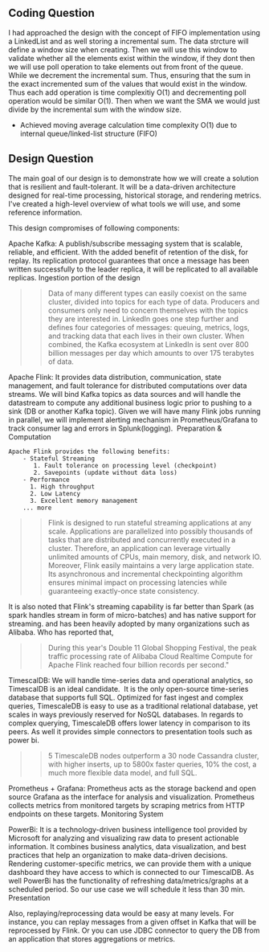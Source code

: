 
## Coding Question

I had approached the design with the concept of FIFO implementation using a LinkedList and as well storing a incremental sum. The data strcture will define a window size when creating. Then we will use this window to validate whether all the elements exist within the window, if they dont then we will use poll operation to take elements out from front of the queue. While we decrement the incremental sum. Thus, ensuring that the sum in the exact incremented sum of the values that would exist in the window. Thus each add operation is time complexitiy O(1) and decrementing poll operation would be similar O(1). Then when we want the SMA we would just divide by the incremental sum with the window size. 

 - Achieved moving average calculation time complexity O(1) due to internal queue/linked-list structure (FIFO)

## Design Question



The main goal of our design is to demonstrate how we will create a solution that is resilient and fault-tolerant. It will be a data-driven architecture designed for real-time processing, historical storage, and rendering metrics. I've created a high-level overview of what tools we will use, and some reference information.

This design compromises of following components:

Apache Kafka: A publish/subscribe messaging system that is scalable, reliable, and efficient. With the added benefit of retention of the disk, for replay. Its replication protocol guarantees that once a message has been written successfully to the leader replica, it will be replicated to all available replicas. Ingestion portion of the design

> > Data of many different types can easily coexist on the same cluster, divided into topics for each type of data. Producers and consumers only need to concern themselves with the topics they are interested in. LinkedIn goes one step further and defines four categories of messages: queuing, metrics, logs, and tracking data that each lives in their own cluster. When combined, the Kafka ecosystem at LinkedIn is sent over 800 billion messages per day which amounts to over 175 terabytes of data.

Apache Flink: It provides data distribution, communication, state management, and fault tolerance for distributed computations over data streams. We will bind Kafka topics as data sources and will handle the datastream to compute any additional business logic prior to pushing to a sink (DB or another Kafka topic). Given we will have many Flink jobs running in parallel, we will implement alerting mechanism in Prometheus/Grafana to track consumer lag and errors in Splunk(logging).  Preparation & Computation

	Apache Flink provides the following benefits:
		- Stateful Streaming 
		   1. Fault tolerance on processing level (checkpoint)
		   2. Savepoints (update without data loss)
		- Performance 
		  1. High throughput
		  2. Low Latency
		  3. Excellent memory management
		... more

> > Flink is designed to run stateful streaming applications at any scale. Applications are parallelized into possibly thousands of tasks that are distributed and concurrently executed in a cluster. Therefore, an application can leverage virtually unlimited amounts of CPUs, main memory, disk, and network IO. Moreover, Flink easily maintains a very large application state. Its asynchronous and incremental checkpointing algorithm ensures minimal impact on processing latencies while guaranteeing exactly-once state consistency.

It is also noted that Flink's streaming capability is far better than Spark (as spark handles stream in form of micro-batches) and has native support for streaming. and has been heavily adopted by many organizations such as Alibaba. Who has reported that, 

> >During this year's Double 11 Global Shopping Festival, the peak traffic processing rate of Alibaba Cloud Realtime Compute for Apache Flink reached four billion records per second."


TimescalDB: We will handle time-series data and operational analytics, so TimescalDB is an ideal candidate.  It is the only open-source time-series database that supports full SQL. Optimized for fast ingest and complex queries, TimescaleDB is easy to use as a traditional relational database, yet scales in ways previously reserved for NoSQL databases. In regards to complex querying, TimescaleDB offers lower latency in comparison to its peers. As well it provides simple connectors to presentation tools such as power bi.

> > 5 TimescaleDB nodes outperform a 30 node Cassandra cluster, with higher inserts, up to 5800x faster queries, 10% the cost, a much more flexible data model, and full SQL.

Prometheus + Grafana: Prometheus acts as the storage backend and open source Grafana as the interface for analysis and visualization. Prometheus collects metrics from monitored targets by scraping metrics from HTTP endpoints on these targets. Monitoring System

PowerBi: It is a technology-driven business intelligence tool provided by Microsoft for analyzing and visualizing raw data to present actionable information. It combines business analytics, data visualization, and best practices that help an organization to make data-driven decisions. Rendering customer-specific metrics, we can provide them with a unique dashboard they have access to which is connected to our TimescalDB. As well PowerBi has the functionality of refreshing data/metrics/graphs at a scheduled period. So our use case we will schedule it less than 30 min. Presentation

Also, replaying/reprocessing data would be easy at many levels. For instance, you can replay messages from a given offset in Kafka that will be reprocessed by Flink. Or you can use JDBC connector to query the DB from an application that stores aggregations or metrics.